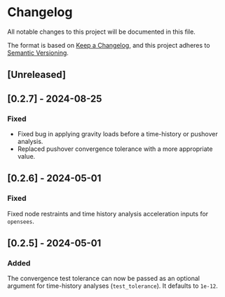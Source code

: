 # Changelog

All notable changes to this project will be documented in this file.

The format is based on [Keep a Changelog](https://keepachangelog.com/en/1.0.0/),
and this project adheres to [Semantic Versioning](https://semver.org/spec/v2.0.0.html).

## [Unreleased]


## [0.2.7] - 2024-08-25

### Fixed

- Fixed bug in applying gravity loads before a time-history or pushover analysis.
- Replaced pushover convergence tolerance with a more appropriate value.

## [0.2.6] - 2024-05-01

### Fixed

Fixed node restraints and time history analysis acceleration inputs for `opensees`.

## [0.2.5] - 2024-05-01

### Added

The convergence test tolerance can now be passed as an optional argument for time-history analyses (`test_tolerance`). It defaults to `1e-12`.

